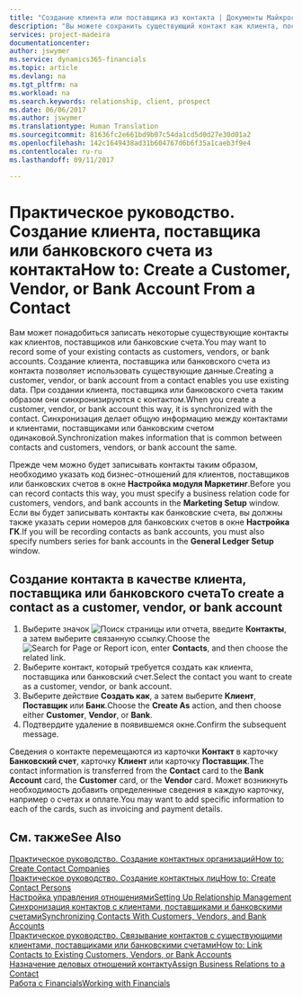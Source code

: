 ```yaml
---
title: "Создание клиента или поставщика из контакта | Документы Майкрософт"
description: "Вы можете сохранить существующий контакт как клиента, поставщика или банковский счет с помощью имеющихся данных и указав деловое отношение."
services: project-madeira
documentationcenter: 
author: jswymer
ms.service: dynamics365-financials
ms.topic: article
ms.devlang: na
ms.tgt_pltfrm: na
ms.workload: na
ms.search.keywords: relationship, client, prospect
ms.date: 06/06/2017
ms.author: jswymer
ms.translationtype: Human Translation
ms.sourcegitcommit: 81636fc2e661bd9b07c54da1cd5d0d27e30d01a2
ms.openlocfilehash: 142c1649438ad31b604767d6b6f35a1caeb3f9e4
ms.contentlocale: ru-ru
ms.lasthandoff: 09/11/2017

---
```

# <a name="how-to-create-a-customer-vendor-or-bank-account-from-a-contact"></a><span data-ttu-id="1a870-103">Практическое руководство. Создание клиента, поставщика или банковского счета из контакта</span><span class="sxs-lookup"><span data-stu-id="1a870-103">How to: Create a Customer, Vendor, or Bank Account From a Contact</span></span>
<span data-ttu-id="1a870-104">Вам может понадобиться записать некоторые существующие контакты как клиентов, поставщиков или банковские счета.</span><span class="sxs-lookup"><span data-stu-id="1a870-104">You may want to record some of your existing contacts as customers, vendors, or bank accounts.</span></span> <span data-ttu-id="1a870-105">Создание клиента, поставщика или банковского счета из контакта позволяет использовать существующие данные.</span><span class="sxs-lookup"><span data-stu-id="1a870-105">Creating a customer, vendor, or bank account from a contact enables you use existing data.</span></span> <span data-ttu-id="1a870-106">При создании клиента, поставщика или банковского счета таким образом они синхронизируются с контактом.</span><span class="sxs-lookup"><span data-stu-id="1a870-106">When you create a customer, vendor, or bank account this way, it is synchronized with the contact.</span></span> <span data-ttu-id="1a870-107">Синхронизация делает общую информацию между контактами и клиентами, поставщиками или банковским счетом одинаковой.</span><span class="sxs-lookup"><span data-stu-id="1a870-107">Synchronization makes information that is common between contacts and customers, vendors, or bank account the same.</span></span>

<span data-ttu-id="1a870-108">Прежде чем можно будет записывать контакты таким образом, необходимо указать код бизнес-отношений для клиентов, поставщиков или банковских счетов в окне **Настройка модуля Маркетинг**.</span><span class="sxs-lookup"><span data-stu-id="1a870-108">Before you can record contacts this way, you must specify a business relation code for customers, vendors, and bank accounts in the **Marketing Setup** window.</span></span> <span data-ttu-id="1a870-109">Если вы будет записывать контакты как банковские счета, вы должны также указать серии номеров для банковских счетов в окне **Настройка ГК**.</span><span class="sxs-lookup"><span data-stu-id="1a870-109">If you will be recording contacts as bank accounts, you must also specify numbers series for bank accounts in the **General Ledger Setup** window.</span></span>

## <a name="to-create-a-contact-as-a-customer-vendor-or-bank-account"></a><span data-ttu-id="1a870-110">Создание контакта в качестве клиента, поставщика или банковского счета</span><span class="sxs-lookup"><span data-stu-id="1a870-110">To create a contact as a customer, vendor, or bank account</span></span>
1. <span data-ttu-id="1a870-111">Выберите значок ![Поиск страницы или отчета](media/ui-search/search_small.png "Значок поиска страницы или отчета"), введите **Контакты**, а затем выберите связанную ссылку.</span><span class="sxs-lookup"><span data-stu-id="1a870-111">Choose the ![Search for Page or Report](media/ui-search/search_small.png "Search for Page or Report icon") icon, enter **Contacts**, and then choose the related link.</span></span>
2. <span data-ttu-id="1a870-112">Выберите контакт, который требуется создать как клиента, поставщика или банковский счет.</span><span class="sxs-lookup"><span data-stu-id="1a870-112">Select the contact you want to create as a customer, vendor, or bank account.</span></span>
3. <span data-ttu-id="1a870-113">Выберите действие **Создать как**, а затем выберите **Клиент**, **Поставщик** или **Банк**.</span><span class="sxs-lookup"><span data-stu-id="1a870-113">Choose the **Create As** action, and then choose either **Customer**, **Vendor**, or **Bank**.</span></span>
4. <span data-ttu-id="1a870-114">Подтвердите удаление в появившемся окне.</span><span class="sxs-lookup"><span data-stu-id="1a870-114">Confirm the subsequent message.</span></span>

<span data-ttu-id="1a870-115">Сведения о контакте перемещаются из карточки **Контакт** в карточку **Банковский счет**, карточку **Клиент** или карточку **Поставщик**.</span><span class="sxs-lookup"><span data-stu-id="1a870-115">The contact information is transferred from the **Contact** card to the **Bank Account** card, the **Customer** card, or the **Vendor** card.</span></span> <span data-ttu-id="1a870-116">Может возникнуть необходимость добавить определенные сведения в каждую карточку, например о счетах и оплате.</span><span class="sxs-lookup"><span data-stu-id="1a870-116">You may want to add specific information to each of the cards, such as invoicing and payment details.</span></span>

## <a name="see-also"></a><span data-ttu-id="1a870-117">См. также</span><span class="sxs-lookup"><span data-stu-id="1a870-117">See Also</span></span>
[<span data-ttu-id="1a870-118">Практическое руководство. Создание контактных организаций</span><span class="sxs-lookup"><span data-stu-id="1a870-118">How to: Create Contact Companies</span></span>](marketing-create-contact-companies.md)  
[<span data-ttu-id="1a870-119">Практическое руководство. Создание контактных лиц</span><span class="sxs-lookup"><span data-stu-id="1a870-119">How to: Create Contact Persons</span></span>](marketing-create-contact-persons.md)  
[<span data-ttu-id="1a870-120">Настройка управления отношениями</span><span class="sxs-lookup"><span data-stu-id="1a870-120">Setting Up Relationship Management</span></span>](marketing-setup-marketing.md)  
[<span data-ttu-id="1a870-121">Синхронизация контактов с клиентами, поставщиками и банковскими счетами</span><span class="sxs-lookup"><span data-stu-id="1a870-121">Synchronizing Contacts With Customers, Vendors, and Bank Accounts</span></span>](marketing-synchronize-contacts-customers-vendors-bank-accounts.md)  
[<span data-ttu-id="1a870-122">Практическое руководство. Связывание контактов с существующими клиентами, поставщиками или банковскими счетами</span><span class="sxs-lookup"><span data-stu-id="1a870-122">How to: Link Contacts to Existing Customers, Vendors, or Bank Accounts</span></span>](marketing-how-link-contact.md)  
[<span data-ttu-id="1a870-123">Назначение деловых отношений контакту</span><span class="sxs-lookup"><span data-stu-id="1a870-123">Assign Business Relations to a Contact</span></span>](marketing-business-relations.md#AssignBusRelContact)  
[<span data-ttu-id="1a870-124">Работа с Financials</span><span class="sxs-lookup"><span data-stu-id="1a870-124">Working with Financials</span></span>](ui-work-product.md)

